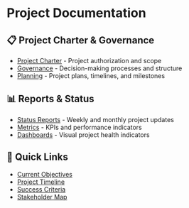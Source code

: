 # Project Documentation

## 📋 Project Charter & Governance
- [Project Charter](charter/) - Project authorization and scope
- [Governance](governance/) - Decision-making processes and structure
- [Planning](planning/) - Project plans, timelines, and milestones

## 📊 Reports & Status
- [Status Reports](reports/) - Weekly and monthly project updates
- [Metrics](reports/metrics/) - KPIs and performance indicators
- [Dashboards](reports/dashboards/) - Visual project health indicators

## 🎯 Quick Links
- [Current Objectives](planning/current-objectives.md)
- [Project Timeline](planning/timeline.md)
- [Success Criteria](charter/success-criteria.md)
- [Stakeholder Map](../team/stakeholders/README.md)
